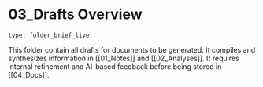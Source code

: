 # 03_Drafts Overview
 
```ccard
type: folder_brief_live
```
 This folder contain all drafts for documents to be generated. It compiles and synthesizes information in [[01_Notes]] and [[02_Analyses]]. It requires internal refinement and AI-based feedback before being stored in [[04_Docs]].